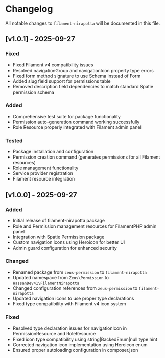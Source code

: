 # Changelog

All notable changes to `filament-nirapotta` will be documented in this file.

## [v1.0.1] - 2025-09-27

### Fixed
- Fixed Filament v4 compatibility issues
- Resolved navigationGroup and navigationIcon property type errors
- Fixed form method signature to use Schema instead of Form
- Added slug field support for permissions table
- Removed description field dependencies to match standard Spatie permission schema

### Added
- Comprehensive test suite for package functionality
- Permission auto-generation command working successfully
- Role Resource properly integrated with Filament admin panel

### Tested
- Package installation and configuration
- Permission creation command (generates permissions for all Filament resources)
- Role management functionality
- Service provider registration
- Filament resource integration

## [v1.0.0] - 2025-09-27

### Added
- Initial release of filament-nirapotta package
- Role and Permission management resources for FilamentPHP admin panel
- Integration with Spatie Permission package
- Custom navigation icons using Heroicon for better UI
- Admin guard configuration for enhanced security

### Changed
- Renamed package from `zeus-permission` to `filament-nirapotta`
- Updated namespace from `Zeus\Permission` to `HassanDev41\FilamentNirapotta`
- Changed configuration references from `zeus-permission` to `filament-nirapotta`
- Updated navigation icons to use proper type declarations
- Fixed type compatibility with Filament v4 icon system

### Fixed
- Resolved type declaration issues for navigationIcon in PermissionResource and RoleResource
- Fixed icon type compatibility using string|BackedEnum|null type hint
- Corrected navigation icon implementation using Heroicon enum
- Ensured proper autoloading configuration in composer.json